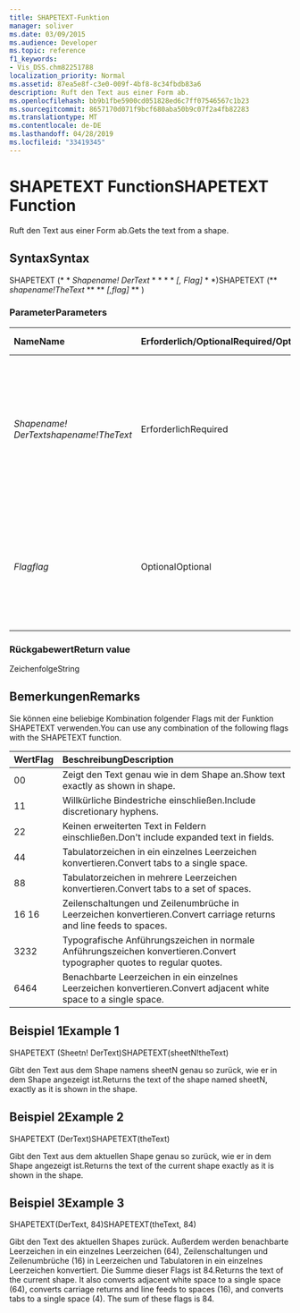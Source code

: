 ```yaml
---
title: SHAPETEXT-Funktion
manager: soliver
ms.date: 03/09/2015
ms.audience: Developer
ms.topic: reference
f1_keywords:
- Vis_DSS.chm82251788
localization_priority: Normal
ms.assetid: 87ea5e8f-c3e0-009f-4bf8-8c34fbdb83a6
description: Ruft den Text aus einer Form ab.
ms.openlocfilehash: bb9b1fbe5900cd051828ed6c7ff07546567c1b23
ms.sourcegitcommit: 8657170d071f9bcf680aba50b9c07f2a4fb82283
ms.translationtype: MT
ms.contentlocale: de-DE
ms.lasthandoff: 04/28/2019
ms.locfileid: "33419345"
---
```

# <a name="shapetext-function"></a><span data-ttu-id="e40b7-103">SHAPETEXT Function</span><span class="sxs-lookup"><span data-stu-id="e40b7-103">SHAPETEXT Function</span></span>

<span data-ttu-id="e40b7-104">Ruft den Text aus einer Form ab.</span><span class="sxs-lookup"><span data-stu-id="e40b7-104">Gets the text from a shape.</span></span> 
  
## <a name="syntax"></a><span data-ttu-id="e40b7-105">Syntax</span><span class="sxs-lookup"><span data-stu-id="e40b7-105">Syntax</span></span>

<span data-ttu-id="e40b7-106">SHAPETEXT (\* \* *Shapename! DerText* \* \* \* \* *[, Flag]* \* \*)</span><span class="sxs-lookup"><span data-stu-id="e40b7-106">SHAPETEXT (\*\* *shapename!TheText* \*\* \*\* *[,flag]* \*\* )</span></span> 
  
### <a name="parameters"></a><span data-ttu-id="e40b7-107">Parameter</span><span class="sxs-lookup"><span data-stu-id="e40b7-107">Parameters</span></span>

|<span data-ttu-id="e40b7-108">**Name**</span><span class="sxs-lookup"><span data-stu-id="e40b7-108">**Name**</span></span>|<span data-ttu-id="e40b7-109">**Erforderlich/Optional**</span><span class="sxs-lookup"><span data-stu-id="e40b7-109">**Required/Optional**</span></span>|<span data-ttu-id="e40b7-110">**Datentyp**</span><span class="sxs-lookup"><span data-stu-id="e40b7-110">**Data Type**</span></span>|<span data-ttu-id="e40b7-111">**Beschreibung**</span><span class="sxs-lookup"><span data-stu-id="e40b7-111">**Description**</span></span>|
|:-----|:-----|:-----|:-----|
| <span data-ttu-id="e40b7-112">_Shapename! DerText_</span><span class="sxs-lookup"><span data-stu-id="e40b7-112">_shapename!TheText_</span></span> <br/> |<span data-ttu-id="e40b7-113">Erforderlich</span><span class="sxs-lookup"><span data-stu-id="e40b7-113">Required</span></span>  <br/> ||<span data-ttu-id="e40b7-114">Ein Verweis auf die Zelle mit dem Namen DerText im Ziel-Shape.</span><span class="sxs-lookup"><span data-stu-id="e40b7-114">A reference to the cell named TheText in the target shape.</span></span>  <span data-ttu-id="e40b7-115">_Shapename!_</span><span class="sxs-lookup"><span data-stu-id="e40b7-115">_Shapename!_</span></span> <span data-ttu-id="e40b7-116">ist der Name der Form, aus der Sie den Text abrufen möchten.</span><span class="sxs-lookup"><span data-stu-id="e40b7-116">is the name of the shape from which you want to retrieve the text.</span></span>  <br/> |
| <span data-ttu-id="e40b7-117">_Flag_</span><span class="sxs-lookup"><span data-stu-id="e40b7-117">_flag_</span></span> <br/> |<span data-ttu-id="e40b7-118">Optional</span><span class="sxs-lookup"><span data-stu-id="e40b7-118">Optional</span></span>  <br/> |<span data-ttu-id="e40b7-119">**Numeric**</span><span class="sxs-lookup"><span data-stu-id="e40b7-119">**Numeric**</span></span> <br/> |<span data-ttu-id="e40b7-120">Ein Bit, das das Format des Texts bestimmt.</span><span class="sxs-lookup"><span data-stu-id="e40b7-120">A bit that specifies the format of the text.</span></span> <span data-ttu-id="e40b7-121">Wenn das Standard-Flag (0) verwendet wird, wird der Text genauso wie im Shape dargestellt.</span><span class="sxs-lookup"><span data-stu-id="e40b7-121">The default flag (0) shows the text exactly as it is shown in the shape.</span></span>  <br/> |
   
### <a name="return-value"></a><span data-ttu-id="e40b7-122">Rückgabewert</span><span class="sxs-lookup"><span data-stu-id="e40b7-122">Return value</span></span>

<span data-ttu-id="e40b7-123">Zeichenfolge</span><span class="sxs-lookup"><span data-stu-id="e40b7-123">String</span></span>
  
## <a name="remarks"></a><span data-ttu-id="e40b7-124">Bemerkungen</span><span class="sxs-lookup"><span data-stu-id="e40b7-124">Remarks</span></span>

<span data-ttu-id="e40b7-125">Sie können eine beliebige Kombination folgender Flags mit der Funktion SHAPETEXT verwenden.</span><span class="sxs-lookup"><span data-stu-id="e40b7-125">You can use any combination of the following flags with the SHAPETEXT function.</span></span>
  
|<span data-ttu-id="e40b7-126">**Wert**</span><span class="sxs-lookup"><span data-stu-id="e40b7-126">**Flag**</span></span>|<span data-ttu-id="e40b7-127">**Beschreibung**</span><span class="sxs-lookup"><span data-stu-id="e40b7-127">**Description**</span></span>|
|:-----|:-----|
|<span data-ttu-id="e40b7-128">0</span><span class="sxs-lookup"><span data-stu-id="e40b7-128">0</span></span>  <br/> |<span data-ttu-id="e40b7-129">Zeigt den Text genau wie in dem Shape an.</span><span class="sxs-lookup"><span data-stu-id="e40b7-129">Show text exactly as shown in shape.</span></span>  <br/> |
|<span data-ttu-id="e40b7-130">1</span><span class="sxs-lookup"><span data-stu-id="e40b7-130">1</span></span>  <br/> |<span data-ttu-id="e40b7-131">Willkürliche Bindestriche einschließen.</span><span class="sxs-lookup"><span data-stu-id="e40b7-131">Include discretionary hyphens.</span></span>  <br/> |
|<span data-ttu-id="e40b7-132">2</span><span class="sxs-lookup"><span data-stu-id="e40b7-132">2</span></span>  <br/> |<span data-ttu-id="e40b7-133">Keinen erweiterten Text in Feldern einschließen.</span><span class="sxs-lookup"><span data-stu-id="e40b7-133">Don't include expanded text in fields.</span></span>  <br/> |
|<span data-ttu-id="e40b7-134">4</span><span class="sxs-lookup"><span data-stu-id="e40b7-134">4</span></span>  <br/> |<span data-ttu-id="e40b7-135">Tabulatorzeichen in ein einzelnes Leerzeichen konvertieren.</span><span class="sxs-lookup"><span data-stu-id="e40b7-135">Convert tabs to a single space.</span></span>  <br/> |
|<span data-ttu-id="e40b7-136">8</span><span class="sxs-lookup"><span data-stu-id="e40b7-136">8</span></span>  <br/> |<span data-ttu-id="e40b7-137">Tabulatorzeichen in mehrere Leerzeichen konvertieren.</span><span class="sxs-lookup"><span data-stu-id="e40b7-137">Convert tabs to a set of spaces.</span></span>  <br/> |
|<span data-ttu-id="e40b7-138">16 </span><span class="sxs-lookup"><span data-stu-id="e40b7-138">16</span></span>  <br/> |<span data-ttu-id="e40b7-139">Zeilenschaltungen und Zeilenumbrüche in Leerzeichen konvertieren.</span><span class="sxs-lookup"><span data-stu-id="e40b7-139">Convert carriage returns and line feeds to spaces.</span></span>  <br/> |
|<span data-ttu-id="e40b7-140">32</span><span class="sxs-lookup"><span data-stu-id="e40b7-140">32</span></span>  <br/> |<span data-ttu-id="e40b7-141">Typografische Anführungszeichen in normale Anführungszeichen konvertieren.</span><span class="sxs-lookup"><span data-stu-id="e40b7-141">Convert typographer quotes to regular quotes.</span></span>  <br/> |
|<span data-ttu-id="e40b7-142">64</span><span class="sxs-lookup"><span data-stu-id="e40b7-142">64</span></span>  <br/> |<span data-ttu-id="e40b7-143">Benachbarte Leerzeichen in ein einzelnes Leerzeichen konvertieren.</span><span class="sxs-lookup"><span data-stu-id="e40b7-143">Convert adjacent white space to a single space.</span></span>  <br/> |
   
## <a name="example-1"></a><span data-ttu-id="e40b7-144">Beispiel 1</span><span class="sxs-lookup"><span data-stu-id="e40b7-144">Example 1</span></span>

<span data-ttu-id="e40b7-145">SHAPETEXT (Sheetn! DerText)</span><span class="sxs-lookup"><span data-stu-id="e40b7-145">SHAPETEXT(sheetN!theText)</span></span>
  
<span data-ttu-id="e40b7-146">Gibt den Text aus dem Shape namens sheetN genau so zurück, wie er in dem Shape angezeigt ist.</span><span class="sxs-lookup"><span data-stu-id="e40b7-146">Returns the text of the shape named sheetN, exactly as it is shown in the shape.</span></span>
  
## <a name="example-2"></a><span data-ttu-id="e40b7-147">Beispiel 2</span><span class="sxs-lookup"><span data-stu-id="e40b7-147">Example 2</span></span>

<span data-ttu-id="e40b7-148">SHAPETEXT (DerText)</span><span class="sxs-lookup"><span data-stu-id="e40b7-148">SHAPETEXT(theText)</span></span>
  
<span data-ttu-id="e40b7-149">Gibt den Text aus dem aktuellen Shape genau so zurück, wie er in dem Shape angezeigt ist.</span><span class="sxs-lookup"><span data-stu-id="e40b7-149">Returns the text of the current shape exactly as it is shown in the shape.</span></span>
  
## <a name="example-3"></a><span data-ttu-id="e40b7-150">Beispiel 3</span><span class="sxs-lookup"><span data-stu-id="e40b7-150">Example 3</span></span>

<span data-ttu-id="e40b7-151">SHAPETEXT(DerText, 84)</span><span class="sxs-lookup"><span data-stu-id="e40b7-151">SHAPETEXT(theText, 84)</span></span>
  
<span data-ttu-id="e40b7-p103">Gibt den Text des aktuellen Shapes zurück. Außerdem werden benachbarte Leerzeichen in ein einzelnes Leerzeichen (64), Zeilenschaltungen und Zeilenumbrüche (16) in Leerzeichen und Tabulatoren in ein einzelnes Leerzeichen konvertiert. Die Summe dieser Flags ist 84.</span><span class="sxs-lookup"><span data-stu-id="e40b7-p103">Returns the text of the current shape. It also converts adjacent white space to a single space (64), converts carriage returns and line feeds to spaces (16), and converts tabs to a single space (4). The sum of these flags is 84.</span></span>
  


